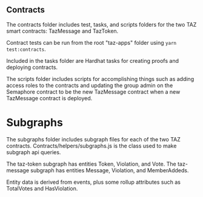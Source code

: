 ## Contracts

The contracts folder includes test, tasks, and scripts folders for the two TAZ smart contracts: TazMessage and TazToken.

Contract tests can be run from the root "taz-apps" folder using ```yarn test:contracts```.

Included in the tasks folder are Hardhat tasks for creating proofs and deploying contracts.

The scripts folder includes scripts for accomplishing things such as adding access roles to the contracts and updating the group admin on the Semaphore contract to be the new TazMessage contract when a new TazMessage contract is deployed.

# Subgraphs

The subgraphs folder includes subgraph files for each of the two TAZ contracts. Contracts/helpers/subgraphs.js is the class used to make subgraph api queries. 

The taz-token subgraph has entities Token, Violation, and Vote.
The taz-message subgraph has entities Message, Violation, and MemberAddeds. 

Entity data is derived from events, plus some rollup attributes such as TotalVotes and HasViolation.
